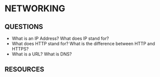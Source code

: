 # NETWORKING

## QUESTIONS

- What is an IP Address? What does IP stand for?
- What does HTTP stand for? What is the difference between HTTP and HTTPS?
- What is a URL? What is DNS?

## RESOURCES

